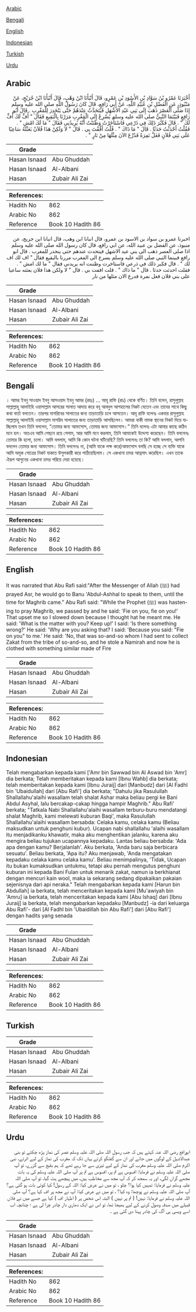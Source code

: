 [Arabic](#arabic)

[Bengali](#bengali)

[English](#english)

[Indonesian](#indonesian)

[Turkish](#turkish)

[Urdu](#urdu)

## Arabic


<div dir="rtl" lang="ar" style={{fontSize:'larger',backgroundColor:'#f8f9fa',padding:20}}>
أَخْبَرَنَا عَمْرُو بْنُ سَوَّادِ بْنِ الأَسْوَدِ بْنِ عَمْرٍو، قَالَ أَنْبَأَنَا ابْنُ وَهْبٍ، قَالَ أَنْبَأَنَا ابْنُ جُرَيْجٍ، عَنْ مَنْبُوذٍ، عَنِ الْفَضْلِ بْنِ عُبَيْدِ اللَّهِ، عَنْ أَبِي رَافِعٍ، قَالَ كَانَ رَسُولُ اللَّهِ صلى الله عليه وسلم إِذَا صَلَّى الْعَصْرَ ذَهَبَ إِلَى بَنِي عَبْدِ الأَشْهَلِ فَيَتَحَدَّثُ عِنْدَهُمْ حَتَّى يَنْحَدِرَ لِلْمَغْرِبِ ‏.‏ قَالَ أَبُو رَافِعٍ فَبَيْنَمَا النَّبِيُّ صلى الله عليه وسلم يُسْرِعُ إِلَى الْمَغْرِبِ مَرَرْنَا بِالْبَقِيعِ فَقَالَ ‏"‏ أُفٍّ لَكَ أُفٍّ لَكَ ‏"‏ ‏.‏ قَالَ فَكَبُرَ ذَلِكَ فِي ذَرْعِي فَاسْتَأْخَرْتُ وَظَنَنْتُ أَنَّهُ يُرِيدُنِي فَقَالَ ‏"‏ مَا لَكَ امْشِ ‏"‏ ‏.‏ فَقُلْتُ أَحْدَثْتُ حَدَثًا ‏.‏ قَالَ ‏"‏ مَا ذَاكَ ‏"‏ ‏.‏ قُلْتُ أَفَّفْتَ بِي ‏.‏ قَالَ ‏"‏ لاَ وَلَكِنْ هَذَا فُلاَنٌ بَعَثْتُهُ سَاعِيًا عَلَى بَنِي فُلاَنٍ فَغَلَّ نَمِرَةً فَدُرِّعَ الآنَ مِثْلَهَا مِنْ نَارٍ ‏"‏ ‏.‏
</div>
<div style={{backgroundColor:'#f8f9fa',padding:20, marginBottom: 10}}><table> <thead> <tr> <th>Grade</th> <th></th> </tr> </thead> <tbody> <tr><td>Hasan Isnaad</td><td>Abu Ghuddah</td></tr><tr><td>Hasan Isnaad</td><td>Al-Albani</td></tr><tr><td>Hasan</td><td>Zubair Ali Zai</td></tr></tbody></table><table> <thead> <tr> <th>References:</th> <th></th> </tr> </thead> <tbody><tr><td>Hadith No</td><td>862</td></tr><tr><td>Arabic No</td><td>862</td></tr><tr><td>Reference</td><td>Book 10 Hadith 86</td></tr></tbody></table></div>


<div dir="rtl" lang="ar" style={{fontSize:'larger',backgroundColor:'#f8f9fa',padding:20}}>
اخبرنا عمرو بن سواد بن الاسود بن عمرو، قال انبانا ابن وهب، قال انبانا ابن جريج، عن منبوذ، عن الفضل بن عبيد الله، عن ابي رافع، قال كان رسول الله صلى الله عليه وسلم اذا صلى العصر ذهب الى بني عبد الاشهل فيتحدث عندهم حتى ينحدر للمغرب . قال ابو رافع فبينما النبي صلى الله عليه وسلم يسرع الى المغرب مررنا بالبقيع فقال " اف لك اف لك " . قال فكبر ذلك في ذرعي فاستاخرت وظننت انه يريدني فقال " ما لك امش " . فقلت احدثت حدثا . قال " ما ذاك " . قلت اففت بي . قال " لا ولكن هذا فلان بعثته ساعيا على بني فلان فغل نمرة فدرع الان مثلها من نار
</div>
<div style={{backgroundColor:'#f8f9fa',padding:20, marginBottom: 10}}><table> <thead> <tr> <th>Grade</th> <th></th> </tr> </thead> <tbody> <tr><td>Hasan Isnaad</td><td>Abu Ghuddah</td></tr><tr><td>Hasan Isnaad</td><td>Al-Albani</td></tr><tr><td>Hasan</td><td>Zubair Ali Zai</td></tr></tbody></table><table> <thead> <tr> <th>References:</th> <th></th> </tr> </thead> <tbody><tr><td>Hadith No</td><td>862</td></tr><tr><td>Arabic No</td><td>862</td></tr><tr><td>Reference</td><td>Book 10 Hadith 86</td></tr></tbody></table></div>

## Bengali


<div dir="ltr" lang="bn" style={{fontSize:'larger',backgroundColor:'#f8f9fa',padding:20}}>
। আমর ইবনু সাওয়াদ ইবনু আসওয়াদ ইবনু আমর (রহঃ) ... আবূ রাফি (রাঃ) থেকে বর্ণিত। তিনি বলেন, রাসুলুল্লাহ সাল্লাল্লাহু আলাইহি ওয়াসাল্লাম আসরের সালাত আদায় করে বনূ আবদুল আশহালের নিকট যেতেন এবং তাদের সাথে কিছু কথা বার্তা বলতেন। তারপর মাগরিবের সালাতের জন্য তাড়াতাড়ি চলে আসতেন। আবূ রাফি বলেনঃ একবার রাসুলুল্লাহ সাল্লাল্লাহু আলাইহি ওয়াসাল্লাম মাগরিব সালাতের জন্য তাড়াতাড়ি আসছিলেন। আমরা বাকী নামক স্থানের নিকট দিয়ে যাচ্ছিলাম তখন তিনি বললেন, “তোমার জন্য আফসোস, তোমার জন্য আফসোস।” তিনি বলেনঃ এটা আমার কাছে কঠিন মনে হল। অতএব আমি পেছনে রয়ে গেলাম, আর আমি মনে করলাম, তিনি আমাকেই উদ্দেশ্য করেছেন। তিনি বললেনঃ তোমার কি হলো, চলো। আমি বললাম, আমি কি কোন ঘটনা ঘটিয়েছি? তিনি বললেনঃ তা কি? আমি বললাম, আপনি বললেন তোমার জন্য আফসোস। তিনি বললেনঃ না, (আমি যাকে লক্ষ করে)আফসোস বলছি সে হচ্ছে সে ব্যক্তি যাকে আমি অমূক গোত্রের নিকট যাকাত উসুলকারী করে পাঠিয়েছিলাম। সে একখানা চাদর আত্নসাৎ করেছিল। এখন তাকে ঐরূপ আগুনের একখানা চাদর পরিয়ে দেয়া হয়েছে।
</div>
<div style={{backgroundColor:'#f8f9fa',padding:20, marginBottom: 10}}><table> <thead> <tr> <th>Grade</th> <th></th> </tr> </thead> <tbody> <tr><td>Hasan Isnaad</td><td>Abu Ghuddah</td></tr><tr><td>Hasan Isnaad</td><td>Al-Albani</td></tr><tr><td>Hasan</td><td>Zubair Ali Zai</td></tr></tbody></table><table> <thead> <tr> <th>References:</th> <th></th> </tr> </thead> <tbody><tr><td>Hadith No</td><td>862</td></tr><tr><td>Arabic No</td><td>862</td></tr><tr><td>Reference</td><td>Book 10 Hadith 86</td></tr></tbody></table></div>

## English


<div dir="ltr" lang="en" style={{fontSize:'larger',backgroundColor:'#f8f9fa',padding:20}}>
It was narrated that Abu Rafi said:"After the Messenger of Allah (ﷺ) had prayed Asr, he would go to Banu 'Abdul-Ashhal to speak to them, until the time for Maghrib came." Abu Rafi said: "While the Prophet (ﷺ) was hastening to pray Maghrib, we passed by and he said: 'Fie on you, fie on you!' That upset me so I slowed down because I thought hat he meant me. He said: 'What is the matter with you? Keep up!' I said: 'Is there something wrong?' He said: 'Why are you asking that? I said: 'Because you said: "Fie on you" to me.' He said: 'No, that was so-and-so whom I had sent to collect Zakat from the tribe of so-and-so, and he stole a Namirah and now he is clothed with something similar made of Fire
</div>
<div style={{backgroundColor:'#f8f9fa',padding:20, marginBottom: 10}}><table> <thead> <tr> <th>Grade</th> <th></th> </tr> </thead> <tbody> <tr><td>Hasan Isnaad</td><td>Abu Ghuddah</td></tr><tr><td>Hasan Isnaad</td><td>Al-Albani</td></tr><tr><td>Hasan</td><td>Zubair Ali Zai</td></tr></tbody></table><table> <thead> <tr> <th>References:</th> <th></th> </tr> </thead> <tbody><tr><td>Hadith No</td><td>862</td></tr><tr><td>Arabic No</td><td>862</td></tr><tr><td>Reference</td><td>Book 10 Hadith 86</td></tr></tbody></table></div>

## Indonesian


<div dir="ltr" lang="id" style={{fontSize:'larger',backgroundColor:'#f8f9fa',padding:20}}>
Telah mengabarkan kepada kami ['Amr bin Sawwad bin Al Aswad bin 'Amr] dia berkata; Telah memberitakan kepada kami [Ibnu Wahb] dia berkata; telah memberitakan kepada kami [Ibnu Juraij] dari [Manbudz] dari [Al Fadhl bin 'Ubaidullah] dari [Abu Rafi'] dia berkata; "Dahulu jika Rasulullah Shallallahu'alaihi wasallam telah shalat Ashar maka beliau pergi ke Bani Abdul Asyhal, lalu bercakap-cakap hingga hampir Maghrib." Abu Rafi' berkata; "Tatkala Nabi Shallallahu'alaihi wasallam terburu-buru mendatangi shalat Maghrib, kami melewati kuburan Baqi', maka Rasulullah Shallallahu'alaihi wasallam bersabda: Celaka kamu, celaka kamu (Beliau maksudkan untuk penghuni kubur). Ucapan nabi shallallahu 'alaihi wasallam itu menjadikanku khawatir, maka aku menghentikan jalanku, karena aku mengira beliau tujukan ucapannya kepadaku. Lantas beliau bersabda: 'Ada apa dengan kamu? Berjalanlah'. Aku berkata, 'Anda baru saja berbicara sesuatu'. Beliau berkata, 'Apa itu? Aku menjawab, 'Anda mengatakan kepadaku celaka kamu celaka kamu'. Beliau menimpalinya, 'Tidak, Ucapan itu bukan kumaksudkan untukmu, tetapi aku pernah mengutus penghuni kuburan ini kepada Bani Fulan untuk menarik zakat, namun ia berkhianat dengan mencuri kain wool, maka ia sekarang sedang dipakaikan pakaian sejenisnya dari api neraka." Telah mengabarkan kepada kami [Harun bin Abdullah] ia berkata, telah menceritakan kepada kami [Mu'awiyah bin 'Amru] ia berkata, telah menceritakan kepada kami [Abu Ishaq] dari [Ibnu Juraij] ia berkata, telah mengabarkan kepadaku [Manbudz] -ia dari keluarga Abu Rafi'- dari [Al Fadhl bin 'Ubaidillah bin Abu Rafi'] dari [Abu Rafi'] dengan hadits yang senada
</div>
<div style={{backgroundColor:'#f8f9fa',padding:20, marginBottom: 10}}><table> <thead> <tr> <th>Grade</th> <th></th> </tr> </thead> <tbody> <tr><td>Hasan Isnaad</td><td>Abu Ghuddah</td></tr><tr><td>Hasan Isnaad</td><td>Al-Albani</td></tr><tr><td>Hasan</td><td>Zubair Ali Zai</td></tr></tbody></table><table> <thead> <tr> <th>References:</th> <th></th> </tr> </thead> <tbody><tr><td>Hadith No</td><td>862</td></tr><tr><td>Arabic No</td><td>862</td></tr><tr><td>Reference</td><td>Book 10 Hadith 86</td></tr></tbody></table></div>

## Turkish


<div dir="ltr" lang="tr" style={{fontSize:'larger',backgroundColor:'#f8f9fa',padding:20}}>

</div>
<div style={{backgroundColor:'#f8f9fa',padding:20, marginBottom: 10}}><table> <thead> <tr> <th>Grade</th> <th></th> </tr> </thead> <tbody> <tr><td>Hasan Isnaad</td><td>Abu Ghuddah</td></tr><tr><td>Hasan Isnaad</td><td>Al-Albani</td></tr><tr><td>Hasan</td><td>Zubair Ali Zai</td></tr></tbody></table><table> <thead> <tr> <th>References:</th> <th></th> </tr> </thead> <tbody><tr><td>Hadith No</td><td>862</td></tr><tr><td>Arabic No</td><td>862</td></tr><tr><td>Reference</td><td>Book 10 Hadith 86</td></tr></tbody></table></div>

## Urdu


<div dir="rtl" lang="ur" style={{fontSize:'larger',backgroundColor:'#f8f9fa',padding:20}}>
ابورافع رضی اللہ عنہ کہتے ہیں کہ جب رسول اللہ صلی اللہ علیہ وسلم عصر کی نماز پڑھ چکتے تو بنی عبدالاشہل کے لوگوں میں جاتے اور ان سے گفتگو کرتے یہاں تک کہ مغرب کی نماز کے لیے اترتے، نبی اکرم صلی اللہ علیہ وسلم مغرب کی نماز کے لیے تیزی سے جا رہے تھے کہ ہم بقیع سے گزرے، تو آپ صلی اللہ علیہ وسلم نے فرمایا: افسوس ہے تم پر، افسوس ہے تم پر آپ صلی اللہ علیہ وسلم کی یہ بات مجھے گراں لگی، اور یہ سمجھ کر کہ آپ مجھ سے مخاطب ہیں، میں پیچھے ہٹ گیا، تو آپ صلی اللہ علیہ وسلم نے فرمایا: تمہیں کیا ہوا؟ چلو ، تو میں نے عرض کیا: اللہ کے رسول! کیا کوئی بات ہو گئی ہے؟ آپ صلی اللہ علیہ وسلم نے پوچھا: وہ کیا؟ ، تو میں نے عرض کیا: آپ نے مجھ پر اف کہا ہے؟ آپ صلی اللہ علیہ وسلم نے فرمایا: نہیں! ( تم پر نہیں ) البتہ اس شخص پر ( اظہار اف ) کیا ہے جسے میں نے فلاں قبیلے میں صدقہ وصول کرنے کے لیے بھیجا تھا، تو اس نے ایک دھاری دار چادر چرا لی ہے ؛ چنانچہ اب اسے ویسی ہی آگ کی چادر پہنا دی گئی ہے ۔
</div>
<div style={{backgroundColor:'#f8f9fa',padding:20, marginBottom: 10}}><table> <thead> <tr> <th>Grade</th> <th></th> </tr> </thead> <tbody> <tr><td>Hasan Isnaad</td><td>Abu Ghuddah</td></tr><tr><td>Hasan Isnaad</td><td>Al-Albani</td></tr><tr><td>Hasan</td><td>Zubair Ali Zai</td></tr></tbody></table><table> <thead> <tr> <th>References:</th> <th></th> </tr> </thead> <tbody><tr><td>Hadith No</td><td>862</td></tr><tr><td>Arabic No</td><td>862</td></tr><tr><td>Reference</td><td>Book 10 Hadith 86</td></tr></tbody></table></div>